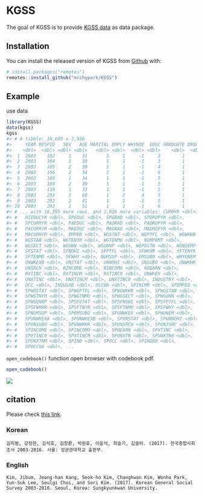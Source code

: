 
<!-- README.md is generated from README.Rmd. Please edit that file -->

# KGSS

The goal of KGSS is to provide [KGSS
data](http://kgss.skku.edu/?page_id=39) as data package.

## Installation

You can install the released version of KGSS from
[Github](https://github.com/mrchypark/KGSS) with:

``` r
# install.packages("remotes")
remotes::install_github("mrchypark/KGSS")
```

## Example

use data

``` r
library(KGSS)
data(kgss)
kgss
#> # A tibble: 18,605 x 2,936
#>     YEAR RESPID   SEX   AGE MARITAL EMPLY WHYNOE  EDUC GRADUATE DROPYR
#>    <dbl>  <dbl> <dbl> <dbl>   <dbl> <dbl>  <dbl> <dbl>    <dbl>  <dbl>
#>  1  2003    102     1    31       5     1     -1     3        1     -1
#>  2  2003    104     1    30       5     1     -1     3        1     -1
#>  3  2003    105     2    30       5     1     -1     4        1     -1
#>  4  2003    106     2    34       5     1     -1     6        1     -1
#>  5  2003    108     1    34       1     1     -1     5        1     -1
#>  6  2003    109     2    30       5     1     -1     5        1     -1
#>  7  2003    110     1    33       1     1     -1     5        1     -1
#>  8  2003    201     1    68       1     2      4     5        1     -1
#>  9  2003    202     2    41       1     1     -1     5        1     -1
#> 10  2003    203     1    51       1     1     -1     6        1     -1
#> # ... with 18,595 more rows, and 2,926 more variables: CURRYR <dbl>,
#> #   HIEDUCYR <dbl>, SPEDUC <dbl>, SPGRAD <dbl>, SPDROPYR <dbl>,
#> #   SPCURRYR <dbl>, PAEDUC <dbl>, PAGRAD <dbl>, PADROPYR <dbl>,
#> #   PACURRYR <dbl>, MAEDUC <dbl>, MAGRAD <dbl>, MADROPYR <dbl>,
#> #   MACURRYR <dbl>, EMPED <dbl>, WGSTAT <dbl>, WGPTFL <dbl>, WGWKHR <dbl>,
#> #   WGSTAB <dbl>, WGTENYR <dbl>, WGTENMO <dbl>, NUMPRMT <dbl>,
#> #   WGSECT <dbl>, WGUNN <dbl>, WGUNNP <dbl>, WGPOSTN <dbl>, WGNOEMP <dbl>,
#> #   SFSTAT <dbl>, SFNOHI <dbl>, SFPTFL <dbl>, SFWKHR <dbl>, SFTENYR <dbl>,
#> #   SFTENMO <dbl>, SFWHY <dbl>, NUMSUP <dbl>, EMSUBO <dbl>, WHYUNEM <dbl>,
#> #   UNWKEXB <dbl>, UNSTAT <dbl>, UNNOHI <dbl>, UNSUBO <dbl>, UNWKHR <dbl>,
#> #   UNSRCH <dbl>, RINCOME <dbl>, RINCOM0 <dbl>, ROEARN <dbl>,
#> #   RXTINC <dbl>, RXTINCM <dbl>, RXTINC0 <dbl>, UNWKEX <dbl>,
#> #   UNXTINC <dbl>, UNXTINCM <dbl>, UNXTINC0 <dbl>, INDUSTRY <dbl>,
#> #   OCC <dbl>, INDUS08 <dbl>, OCC08 <dbl>, SPINCMR <dbl>, SPEMPED <dbl>,
#> #   SPWGSTAT <dbl>, SPWGPTFL <dbl>, SPWGWKHR <dbl>, SPWGSTAB <dbl>,
#> #   SPWGTNYR <dbl>, SPWGTNMO <dbl>, SPWGSECT <dbl>, SPWGUNN <dbl>,
#> #   SPWGUNNP <dbl>, SPSFSTAT <dbl>, SPSFNOHI <dbl>, SPSFPTFL <dbl>,
#> #   SPSFWKHR <dbl>, SPSFTNYR <dbl>, SPSFTNMO <dbl>, SPSFWHY <dbl>,
#> #   SPNUMSUP <dbl>, SPEMSUBO <dbl>, SPUNWKEX <dbl>, SPWUNEM <dbl>,
#> #   SPUNWKEXA <dbl>, SPUNWKEXB <dbl>, SPUNSTAT <dbl>, SPUNNOHI <dbl>,
#> #   SPUNSUBO <dbl>, SPUNWKHR <dbl>, SPUNSRCH <dbl>, SPUNJSRC <dbl>,
#> #   SPINCOME <dbl>, SPINCOM0 <dbl>, SPOEARN <dbl>, SPXTINC <dbl>,
#> #   SPXTINC0 <dbl>, SPXTINCM <dbl>, SPUNXTN <dbl>, SPUNXTN0 <dbl>,
#> #   SPUNXTNM <dbl>, SPIND <dbl>, SPOCC <dbl>, SPIND08 <dbl>,
#> #   SPOCC08 <dbl>, ...
```

`open_codebook()` function open browser with codebook
pdf.

``` r
open_codebook()
```

![](https://user-images.githubusercontent.com/6179259/50054066-47e35300-0181-11e9-89a4-a88c56ce7453.gif)

## citation

Please check [this
    link](http://kgss.skku.edu/?page_id=956).

### Korean

    김지범, 강정한, 김석호, 김창환, 박원호, 이윤석, 최슬기, 김솔이. (2017). 한국종합사회조사 2003-2016. 서울: 성균관대학교 출판부.

### English

    Kim, Jibum, Jeong-han Kang, Seok-ho Kim, Changhwan Kim, Wonho Park, Yun-Suk Lee, Seulgi Choi, and Sori Kim. (2017). Korean General Social Survey 2003-2016. Seoul, Korea: Sungkyunkwan University.
